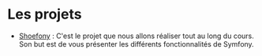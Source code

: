 # Les projets

- [Shoefony](/projets/shoefony.html) : C'est le projet que nous allons réaliser tout au long du cours. Son but est de vous présenter les différents fonctionnalités de Symfony.
